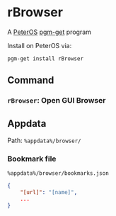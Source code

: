# rBrowser

A [PeterOS](https://github.com/Platratio34/peterOS) [pgm-get](https://github.com/peterOS-pgm-get/pgm-get) program

Install on PeterOS via:
```console
pgm-get install rBrowser
```

## Command

### `rBrowser`: Open GUI Browser

## Appdata

Path: `%appdata%/browser/`

### Bookmark file

`%appdata%/browser/bookmarks.json`

``` json
{
    "[url]": "[name]",
    ...
}
```